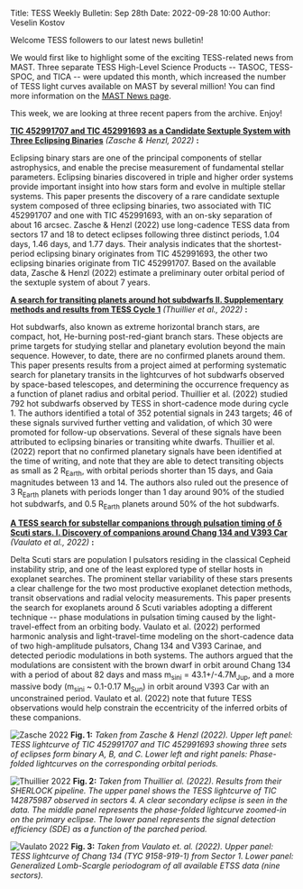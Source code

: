 Title: TESS Weekly Bulletin: Sep 28th
Date: 2022-09-28 10:00
Author: Veselin Kostov

Welcome TESS followers to our latest news bulletin! 

We would first like to highlight some of the exciting TESS-related news from MAST. Three separate TESS High-Level Science Products -- TASOC, TESS-SPOC, and TICA -- were updated this month, which increased the number of TESS light curves available on MAST by several million! You can find more information on the [MAST News page](https://archive.stsci.edu/contents/newsletters/september-2022/updated-hlsps-for-september).

This week, we are looking at three recent papers from the archive. Enjoy!

**[TIC 452991707 and TIC 452991693 as a Candidate Sextuple System with Three Eclipsing Binaries](https://arxiv.org/abs/2209.05051)** *(Zasche &#x0026; Henzl, 2022)* **:**

Eclipsing binary stars are one of the principal components of stellar astrophysics, and enable the precise measurement of fundamental stellar parameters. Eclipsing binaries discovered in triple and higher order systems provide important insight into how stars form and evolve in multiple stellar systems. This paper presents the discovery of a rare candidate sextuple system composed of three eclipsing binaries, two associated with TIC 452991707 and one with TIC 452991693, with an on-sky separation of about 16 arcsec. Zasche &#x0026;  Henzl (2022) use long-cadence TESS data from sectors 17 and 18 to detect eclipses following three distinct periods, 1.04 days, 1.46 days, and 1.77 days. Their analysis indicates that the shortest-period eclipsing binary originates from TIC 452991693, the other two eclipsing binaries originate from TIC 452991707. Based on the available data, Zasche &#x0026; Henzl (2022) estimate a preliminary outer orbital period of the sextuple system of about 7 years. 


**[A search for transiting planets around hot subdwarfs II. Supplementary methods and results from TESS Cycle 1](https://arxiv.org/abs/2209.02437)** *(Thuillier et al., 2022)* **:**

Hot subdwarfs, also known as extreme horizontal branch stars, are compact, hot, He-burning post-red-giant branch stars. These objects are prime targets for studying stellar and planetary evolution beyond the main sequence. However, to date, there are no confirmed planets around them. This paper presents results from a project aimed at performing systematic search for planetary transits in the lightcurves of hot subdwarfs observed by space-based telescopes, and determining the occurrence frequency as a function of planet radius and orbital period. Thuillier et al. (2022) studied 792 hot subdwarfs observed by TESS in short-cadence mode during cycle 1. The authors identified a total of 352 potential signals in 243 targets; 46 of these signals survived further vetting and validation, of which 30 were promoted for follow-up observations. Several of these signals have been attributed to eclipsing binaries or transiting white dwarfs. Thuillier et al. (2022) report that no confirmed planetary signals have been identified at the time of writing, and note that they are able to detect transiting objects as small as 2 R<sub>Earth</sub>, with orbital periods shorter than 15 days, and Gaia magnitudes between 13 and 14. The authors also ruled out the presence of 3 R<sub>Earth</sub> planets with periods longer than 1 day around 90% of the studied hot subdwarfs, and 0.5 R<sub>Earth</sub> planets around 50% of the hot subdwarfs.


**[A TESS search for substellar companions through pulsation timing of δ Scuti stars. I. Discovery of companions around Chang 134 and V393 Car](https://arxiv.org/abs/2209.01220)** *(Vaulato et al., 2022)* **:**

Delta Scuti stars are population I pulsators residing in the classical Cepheid instability strip, and one of the least explored type of stellar hosts in exoplanet searches. The prominent stellar variability of these stars presents a clear challenge for the two most productive exoplanet detection methods, transit observations and radial velocity measurements. This paper presents the search for exoplanets around δ Scuti variables adopting a different technique -- phase modulations in pulsation timing caused by the light-travel-effect from an orbiting body. Vaulato et al. (2022) performed harmonic analysis and light-travel-time modeling on the short-cadence data of two high-amplitude pulsators, Chang 134 and V393 Carinae, and detected periodic modulations in both systems. The authors argued that the modulations are consistent with the brown dwarf in orbit around Chang 134 with a period of about 82 days and mass m<sub>sini</sub> = 43.1+/-4.7M<sub>Jup</sub>, and a more massive body (m<sub>sini</sub> ~ 0.1-0.17 M<sub>Sun</sub>) in orbit around V393 Car with an unconstrained period. Vaulato et al. (2022) note that future TESS observations would help constrain the eccentricity of the inferred orbits of these companions.


![Zasche 2022](images/Zasche_2022_Fig2and3.png)
**Fig. 1:** *Taken from Zasche \& Henzl (2022). Upper left panel: TESS lightcurve of TIC 452991707 and TIC 452991693 showing three sets of eclipses form binary A, B, and C. Lower left and right panels: Phase-folded lightcurves on the corresponding orbital periods.*

![Thuillier 2022](images/Thuillier_2022_Fig1)
**Fig. 2:** *Taken from Thuillier al. (2022). Results from their SHERLOCK pipeline. The upper panel shows the TESS lightcurve of TIC 142875987 observed in sectors 4. A clear secondary eclipse is seen in the data. The middle panel represents the phase-folded lightcurve zoomed-in on the primary eclipse. The lower panel represents the signal detection efficiency (SDE) as a function of the parched period.*

![Vaulato 2022](images/Vaulato_2022_Fig1.png)
**Fig. 3:** *Taken from Vaulato et. al. (2022). Upper panel: TESS lightcurve of Chang 134 (TYC 9158-919-1) from Sector 1. Lower panel: Generalized Lomb-Scargle periodogram of all available ETSS data (nine sectors).*